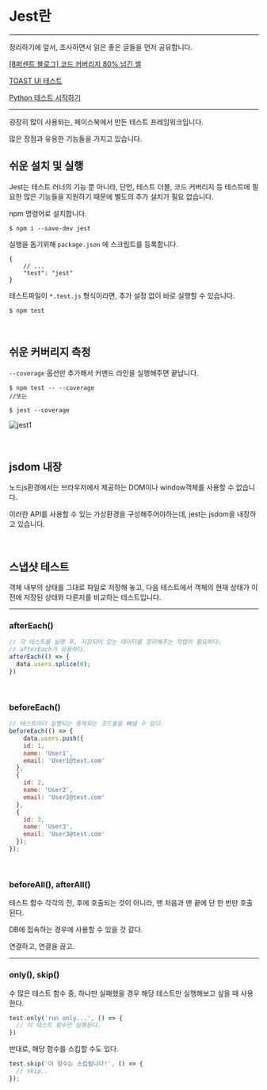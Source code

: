 # Jest란

---

정리하기에 앞서, 조사하면서 읽은 좋은 글들을 먼저 공유합니다.

[[8퍼센트 블로그] 코드 커버리지 80% 넘긴 썰](https://brunch.co.kr/@leehosung/43)

[TOAST UI 테스트](https://ui.toast.com/fe-guide/ko_TEST/#jest)

[Python 테스트 시작하기](https://www.slideshare.net/hosunglee948/python-52222334)



---



굉장히 많이 사용되는, 페이스북에서 만든 테스트 프레임워크입니다.

많은 장점과 유용한 기능들을 가지고 있습니다.

## 쉬운 설치 및 실행

Jest는 테스트 러너의 기능 뿐 아니라, 단언, 테스트 더블, 코드 커버리지 등 테스트에 필요한 많은 기능들을 지원하기 때문에 별도의 추가 설치가 필요 없습니다.

npm 명령어로 설치합니다.

```
$ npm i --save-dev jest
```

실행을 돕기위해 `package.json` 에 스크립트를 등록합니다.

```
{ 
	// ...
	"test": "jest"
}
```

테스트파일이 `*.test.js` 형식이라면, 추가 설정 없이 바로 실행할 수 있습니다.

```
$ npm test
```



<br>

## 쉬운 커버리지 측정

`--coverage` 옵션만 추가해서 커맨드 라인을 실행해주면 끝납니다.

```
$ npm test -- --coverage
//또는

$ jest --coverage
```

![jest1](/Users/ns/Documents/works/fe-study/parkjunwoo/pic/jest1.png)



<br>

## jsdom 내장

노드js환경에서는 브라우저에서 제공하는 DOM이나 window객체를 사용할 수 없습니다.

이러한 API를 사용할 수 있는 가상환경을 구성해주어야하는데, jest는 jsdom을 내장하고 있습니다.

<br>

## 스냅샷 테스트

객체 내부의 상태를 그대로 파일로 저장해 놓고, 다음 테스트에서 객체의 현재 상태가 이전에 저장된 상태와 다른지를 비교하는 테스트입니다.



---

### afterEach()

```javascript
// 각 테스트를 실행 후, 저장되어 있는 데이터를 정리해주는 작업이 필요하다.
// afterEach가 유용하다.
afterEach(() => {
  data.users.splice(0);
})
```

<br>

### beforeEach()

```javascript
// 테스트마다 실행되는 중복되는 코드들을 빼낼 수 있다.
beforeEach(() => {
	data.users.push({
    id: 1,
    name: 'User1',
    email: 'User1@test.com'
  },
  {
    id: 2,
    name: 'User2',
    email: 'User2@test.com'
  },
  {
    id: 3,
    name: 'User3',
    email: 'User3@test.com'
  });
});

```

<br>

### beforeAll(), afterAll()

테스트 함수 각각의 전, 후에 호출되는 것이 아니라, 맨 처음과 맨 끝에 단 한 번만 호출된다.

DB에 접속하는 경우에 사용할 수 있을 것 같다.

연결하고, 연결을 끊고.

---

### only(), skip()

수 많은 테스트 함수 중, 하나만 실패했을 경우 해당 테스트만 실행해보고 싶을 때 사용한다.

```javascript
test.only('run only...', () => {
  // 이 테스트 함수만 실행된다.
})
```

반대로, 해당 함수를 스킵할 수도 있다.

```javascript
test.skip('이 함수는 스킵됩니다!', () => {
  // skip..
});
```

